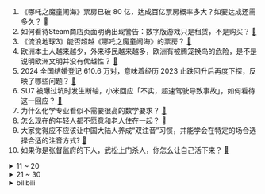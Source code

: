 1. 《哪吒之魔童闹海》票房已破 80 亿，达成百亿票房概率多大？如要达成还需多久？ [:link:](https://www.zhihu.com/question/11745805648)
2. 如何看待Steam商店页面明确出现警告：数字版游戏只是租赁，不是购买？ [:link:](https://www.zhihu.com/question/828901579)
3. 《流浪地球3》能否超越《哪吒之魔童闹海》的票房？ [:link:](https://www.zhihu.com/question/11523550018)
4. 欧洲本土人越来越少，外来移民越来越多，欧洲有被腾笼换鸟的危险，是不是说明欧洲文明并没有优越性？ [:link:](https://www.zhihu.com/question/10349019033)
5. 2024 全国结婚登记 610.6 万对，意味着经历 2023 止跌回升后再度下探，反映了哪些问题？ [:link:](https://www.zhihu.com/question/11758500514)
6. SU7 被曝过坑时发生断轴，小米回应「不实，超速驾驶导致事故」，如何看待这一回应？ [:link:](https://www.zhihu.com/question/11704112330)
7. 为什么化学专业看似不需要很高的数学要求？ [:link:](https://www.zhihu.com/question/21233056)
8. 怎么现在的年轻人都不愿意和老人住在一起？ [:link:](https://www.zhihu.com/question/354758934)
9. 大家觉得应不应该让中国大陆人养成“双注音”习惯，并能学会在特定的场合选择合适的注音方式? [:link:](https://www.zhihu.com/question/9270943978)
10. 如果你是张督监府的下人，武松上门杀人，你怎么让自己活下来？ [:link:](https://www.zhihu.com/question/11048671820)
<details>
<summary>11 ~ 20</summary>

11. 为什么《哪吒之魔童闹海》如此神速成为中国影史票房冠军？ [:link:](https://www.zhihu.com/question/11426111339)
12. 元始天尊和他的弟子昆仑十二金仙，他们长久以来代表天道正义，为何最近几年他们的形象越来越差? [:link:](https://www.zhihu.com/question/11271403998)
13. 为何国家航天局突然公开招聘「行星防御岗」人员？ [:link:](https://www.zhihu.com/question/11515684711)
14. 北大人民医院医生称迎太阳闭眼 10 分钟可预防近视，这是真的吗？背后是什么原理？ [:link:](https://www.zhihu.com/question/11597415606)
15. 2025 年电影总票房破 150 亿，创影史最快纪录，这一数据说明了什么？今年的票房有望创新高吗？ [:link:](https://www.zhihu.com/question/11715035040)
16. 印度央行下调基准利率 25 个基点至 6.25%，为近 5 年来首次降息，释放了什么信号？ [:link:](https://www.zhihu.com/question/11521915088)
17. DeepSeek被三大运营商接入，还上线国家超算互联网，这会给国内AI产业格局带来哪些变化？ [:link:](https://www.zhihu.com/question/11515172288)
18. 亚冬会短道速滑男子 5000 米接力韩国犯规取消成绩，中国队获得铜牌，如何评价本场比赛？ [:link:](https://www.zhihu.com/question/11720894201)
19. 《哪吒 2》中为什么在得知仙丹来源真相后，十万捕妖队仍然能做到无一叛变？ [:link:](https://www.zhihu.com/question/11637583809)
20. 《哪吒之魔童闹海》中敖光向敖丙道歉，长辈应不应该用自己的经验去规训引导孩子？还是尊重孩子的独立选择？ [:link:](https://www.zhihu.com/question/10847928427)
</details>
<details>
<summary>21 ~ 30</summary>

21. 如何看待日本首相石破茂2月7日访美与特朗普会谈的成果及其对日美关系的影响？ [:link:](https://www.zhihu.com/question/11644574383)
22. 新款 iPhone SE 或将于 2 月底上市，你期待吗？从现有的爆料看新机有哪些升级？ [:link:](https://www.zhihu.com/question/11554049810)
23. 如何看待 DeepSeek 和 ChatGPT 下国际棋时出现规则错乱，最后 ChatGPT 认输？ [:link:](https://www.zhihu.com/question/10979868085)
24. 给你一千万，要求你立刻辞职，你愿意吗？ [:link:](https://www.zhihu.com/question/11204928978)
25. 过年长胖很多，年后如何减肥？ [:link:](https://www.zhihu.com/question/267433648)
26. 哈布斯堡和罗斯柴尔德综合比较如何？ [:link:](https://www.zhihu.com/question/575749791)
27. 如何评价由郭帆、饺子导演的作品大火引发的网友关于学历方面的讨论？ [:link:](https://www.zhihu.com/question/11567943398)
28. 哪吒是来自《西游记》，还是来自《封神榜》？ [:link:](https://www.zhihu.com/question/11228719061)
29. 如何评价小米市值首次突破万亿？ [:link:](https://www.zhihu.com/question/11478643952)
30. 《哪吒之魔童闹海》中的故事和隐喻可以给普通人家庭教育怎样的启示？哪些地方也让你深有共鸣？ [:link:](https://www.zhihu.com/question/11266822293)
</details><details>
<summary>bilibili</summary>

</details>